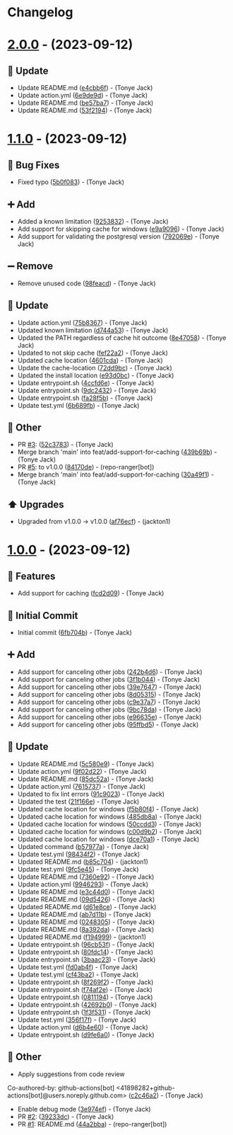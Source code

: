 # Changelog

# [2.0.0](https://github.com/tj-actions/install-postgresql/compare/v1.1.0...v2.0.0) - (2023-09-12)

## <!-- 26 -->🔄 Update

- Update README.md ([e4cbb6f](https://github.com/tj-actions/install-postgresql/commit/e4cbb6f3622e53f508ba18d4151c0e5132fe003d))  - (Tonye Jack)
- Update action.yml ([6e9de9d](https://github.com/tj-actions/install-postgresql/commit/6e9de9d9b0e3f09aa86382f324a2a6db2a619ac0))  - (Tonye Jack)
- Update README.md ([be57ba7](https://github.com/tj-actions/install-postgresql/commit/be57ba7832a89b5bf3b4f96eeb56663e3aa57a2e))  - (Tonye Jack)
- Update README.md ([53f2194](https://github.com/tj-actions/install-postgresql/commit/53f219496dc8909d5a2b18bd8bbad422c5f7e0a2))  - (Tonye Jack)

# [1.1.0](https://github.com/tj-actions/install-postgresql/compare/v1.0.0...v1.1.0) - (2023-09-12)

## <!-- 1 -->🐛 Bug Fixes

- Fixed typo
 ([5b0f083](https://github.com/tj-actions/install-postgresql/commit/5b0f08362acd081facb164824af1c202a8a22611))  - (Tonye Jack)

## <!-- 16 -->➕ Add

- Added a known limitation
 ([9253832](https://github.com/tj-actions/install-postgresql/commit/9253832bfdb7168bfbe7beccdd802512de9e1d59))  - (Tonye Jack)
- Add support for skipping cache for windows
 ([e9a9096](https://github.com/tj-actions/install-postgresql/commit/e9a909669043422e08eb9b7b4e573c18874c6569))  - (Tonye Jack)
- Add support for validating the postgresql version
 ([792069e](https://github.com/tj-actions/install-postgresql/commit/792069e9f322d5c7a1bdf89c9cc26d65f6577a4a))  - (Tonye Jack)

## <!-- 17 -->➖ Remove

- Remove unused code
 ([98feacd](https://github.com/tj-actions/install-postgresql/commit/98feacd4214266231cc14ba814f58c5fa0edb712))  - (Tonye Jack)

## <!-- 26 -->🔄 Update

- Update action.yml ([75b8367](https://github.com/tj-actions/install-postgresql/commit/75b8367089670fd7c4d552c1384f957b2df3cedf))  - (Tonye Jack)
- Updated known limitation
 ([d744a53](https://github.com/tj-actions/install-postgresql/commit/d744a533135207cc69497a949c7e6f70ab46a0c3))  - (Tonye Jack)
- Updated the PATH regardless of cache hit outcome
 ([8e47058](https://github.com/tj-actions/install-postgresql/commit/8e47058fa9ed23724032d8ebd6d5038b0354d13f))  - (Tonye Jack)
- Updated to not skip cache
 ([fef22a2](https://github.com/tj-actions/install-postgresql/commit/fef22a2be788150474c58cab06260f6c4e94fb35))  - (Tonye Jack)
- Updated cache location
 ([4601cda](https://github.com/tj-actions/install-postgresql/commit/4601cdae13783b887b7c6fbe9c4756985e857627))  - (Tonye Jack)
- Update the cache-location
 ([72dd9bc](https://github.com/tj-actions/install-postgresql/commit/72dd9bcd9541c3e5c70bc5f88c3f1b3d257590d8))  - (Tonye Jack)
- Updated the install location
 ([e93d0bc](https://github.com/tj-actions/install-postgresql/commit/e93d0bc2a598163568ab3232ab0b900f63e260aa))  - (Tonye Jack)
- Update entrypoint.sh ([4ccfd6e](https://github.com/tj-actions/install-postgresql/commit/4ccfd6e287769440853a28ee460fd13a69378095))  - (Tonye Jack)
- Update entrypoint.sh ([9dc2432](https://github.com/tj-actions/install-postgresql/commit/9dc2432a2aefc53573a15645680e0f77aeb7a28c))  - (Tonye Jack)
- Update entrypoint.sh ([fa28f5b](https://github.com/tj-actions/install-postgresql/commit/fa28f5b8416bc746c9a8dee6c772bde3825b275d))  - (Tonye Jack)
- Update test.yml ([6b689fb](https://github.com/tj-actions/install-postgresql/commit/6b689fb89bd7475c56b6098df794c0504759e6f2))  - (Tonye Jack)

## <!-- 30 -->📝 Other

- PR [#3](https://github.com/tj-actions/install-postgresql/pull/3): ([52c3783](https://github.com/tj-actions/install-postgresql/commit/52c378347693dfe027b5c5f817ff53e2e4ff34a5))  - (Tonye Jack)
- Merge branch 'main' into feat/add-support-for-caching ([439b69b](https://github.com/tj-actions/install-postgresql/commit/439b69bf7f005dd38b405f878a1520408eb9e258))  - (Tonye Jack)
- PR [#5](https://github.com/tj-actions/install-postgresql/pull/5): to v1.0.0 ([84170de](https://github.com/tj-actions/install-postgresql/commit/84170de0c8e376ebc24963b027de9014fa7aae7a))  - (repo-ranger[bot])
- Merge branch 'main' into feat/add-support-for-caching ([30a49f1](https://github.com/tj-actions/install-postgresql/commit/30a49f1e9b45f30dd4134f629bb9b57f843f622f))  - (Tonye Jack)

## <!-- 9 -->⬆️ Upgrades

- Upgraded from v1.0.0 -> v1.0.0
 ([af76ecf](https://github.com/tj-actions/install-postgresql/commit/af76ecfecece4d9e10304e5351be9f9a6ac8b1ac))  - (jackton1)

# [1.0.0](https://github.com/tj-actions/install-postgresql/tree/v1.0.0) - (2023-09-12)

## <!-- 0 -->🚀 Features

- Add support for caching ([fcd2d09](https://github.com/tj-actions/install-postgresql/commit/fcd2d09e4bc4a884526f3b877fc085bc9d30673a))  - (Tonye Jack)

## <!-- 14 -->🎉 Initial Commit

- Initial commit ([6fb704b](https://github.com/tj-actions/install-postgresql/commit/6fb704b4571bf561618e7340670fc09fdfa40db1))  - (Tonye Jack)

## <!-- 16 -->➕ Add

- Add support for canceling other jobs
 ([242b4d6](https://github.com/tj-actions/install-postgresql/commit/242b4d6e4bb9de68aba9e3619fb4bc6b56e0ca1b))  - (Tonye Jack)
- Add support for canceling other jobs
 ([3f1b044](https://github.com/tj-actions/install-postgresql/commit/3f1b044b5739b7f7ab28c9f6cf3b872b00bf679c))  - (Tonye Jack)
- Add support for canceling other jobs
 ([39e7647](https://github.com/tj-actions/install-postgresql/commit/39e764703d6d131aec605315844cb1a20696f8e5))  - (Tonye Jack)
- Add support for canceling other jobs
 ([8d05315](https://github.com/tj-actions/install-postgresql/commit/8d053155908d90dc552972ee5cd164d05efff8af))  - (Tonye Jack)
- Add support for canceling other jobs
 ([c9e37a7](https://github.com/tj-actions/install-postgresql/commit/c9e37a78f986e7554714db45ade490167000ce74))  - (Tonye Jack)
- Add support for canceling other jobs
 ([9bc78da](https://github.com/tj-actions/install-postgresql/commit/9bc78da19393904bb3b2934d7fe6a48c8c5181a3))  - (Tonye Jack)
- Add support for canceling other jobs
 ([e96635e](https://github.com/tj-actions/install-postgresql/commit/e96635ed27d63af488323b6319a0487f15037d20))  - (Tonye Jack)
- Add support for canceling other jobs
 ([95ffbd5](https://github.com/tj-actions/install-postgresql/commit/95ffbd5bd3404e8e29ddf9cebb490af038aca0b2))  - (Tonye Jack)

## <!-- 26 -->🔄 Update

- Update README.md ([5c580e9](https://github.com/tj-actions/install-postgresql/commit/5c580e9f4d863345f70595e8b9d4c53136d19cbf))  - (Tonye Jack)
- Update action.yml ([9f02d22](https://github.com/tj-actions/install-postgresql/commit/9f02d220ef4a554984977cd130f6922160fd460a))  - (Tonye Jack)
- Update README.md ([85dc52a](https://github.com/tj-actions/install-postgresql/commit/85dc52a26987e5d1afdaa704066bd714065c2a73))  - (Tonye Jack)
- Update action.yml ([7615737](https://github.com/tj-actions/install-postgresql/commit/7615737ca84283edd0cabf4b0e62a51ea3bd0a16))  - (Tonye Jack)
- Updated to fix lint errors
 ([91c9023](https://github.com/tj-actions/install-postgresql/commit/91c902361b9490a8533b92f00a6e8ef92a746ba6))  - (Tonye Jack)
- Updated the test
 ([21f166e](https://github.com/tj-actions/install-postgresql/commit/21f166ec887fc773598096f5015f68491ae62f45))  - (Tonye Jack)
- Updated cache location for windows
 ([f5b80f4](https://github.com/tj-actions/install-postgresql/commit/f5b80f433c58de88c86121e9e27f36ab635ebd5c))  - (Tonye Jack)
- Updated cache location for windows
 ([485db8a](https://github.com/tj-actions/install-postgresql/commit/485db8ac03ced001cbbdcb8f9a7d3c80586fcc98))  - (Tonye Jack)
- Updated cache location for windows
 ([50ccdd3](https://github.com/tj-actions/install-postgresql/commit/50ccdd3b84a3c66fa651e9c67dc05749aae8cfa5))  - (Tonye Jack)
- Updated cache location for windows
 ([c00d9b2](https://github.com/tj-actions/install-postgresql/commit/c00d9b21722b774d42275771b43f465df6d5d7e2))  - (Tonye Jack)
- Updated cache location for windows
 ([dce70a1](https://github.com/tj-actions/install-postgresql/commit/dce70a13b673b54d858098f9a2c8eee5cbb6aa70))  - (Tonye Jack)
- Updated command
 ([b57977a](https://github.com/tj-actions/install-postgresql/commit/b57977ae8ce9f8a1ced86782910b1f440ec792ad))  - (Tonye Jack)
- Update test.yml ([98434f2](https://github.com/tj-actions/install-postgresql/commit/98434f288237bc7f1755f6dce68186043a2d882a))  - (Tonye Jack)
- Updated README.md
 ([b85c704](https://github.com/tj-actions/install-postgresql/commit/b85c7042bffad06f4602d1e53b61101068149d13))  - (jackton1)
- Update test.yml ([9fc5e45](https://github.com/tj-actions/install-postgresql/commit/9fc5e45b6b48236d4e7f6ac9bbb58a82bf52df6e))  - (Tonye Jack)
- Update README.md ([7360e92](https://github.com/tj-actions/install-postgresql/commit/7360e92e81c4e9c7ed4fc61779b2b5e47f55285c))  - (Tonye Jack)
- Update action.yml ([9946293](https://github.com/tj-actions/install-postgresql/commit/9946293537d49845348c5fad61299d35fb7d140c))  - (Tonye Jack)
- Update README.md ([e3c44d0](https://github.com/tj-actions/install-postgresql/commit/e3c44d030c99bb41d2ba68e39a9832fb4e42eecb))  - (Tonye Jack)
- Update README.md ([09d5426](https://github.com/tj-actions/install-postgresql/commit/09d542688627b478edf20d071469038fd22c56ff))  - (Tonye Jack)
- Updated README.md
 ([d61e8ce](https://github.com/tj-actions/install-postgresql/commit/d61e8ce4125afc0a3fe70dee80f14f5ca6b2c6a4))  - (Tonye Jack)
- Update README.md ([ab7d11b](https://github.com/tj-actions/install-postgresql/commit/ab7d11b52c34822b44c8f10daf7d7679dcdf28e4))  - (Tonye Jack)
- Update README.md ([0248305](https://github.com/tj-actions/install-postgresql/commit/024830544b6db3978c246d2da63b9c62d4b8c109))  - (Tonye Jack)
- Update README.md ([8a392da](https://github.com/tj-actions/install-postgresql/commit/8a392da9f3cd0473eb1222223e4ce5a043ed1c10))  - (Tonye Jack)
- Updated README.md
 ([f194999](https://github.com/tj-actions/install-postgresql/commit/f194999f74eabc565d656ad2101fc68a84f41481))  - (jackton1)
- Update entrypoint.sh ([96cb53f](https://github.com/tj-actions/install-postgresql/commit/96cb53f7ce40d67b371063f3d4ecc65f82fec5df))  - (Tonye Jack)
- Update entrypoint.sh ([80fdc14](https://github.com/tj-actions/install-postgresql/commit/80fdc14dde6f629ed14630549ee43ea3a0f22c8f))  - (Tonye Jack)
- Update entrypoint.sh ([3baac23](https://github.com/tj-actions/install-postgresql/commit/3baac232abc87b37dc2b91aa63b54ebd77e14a67))  - (Tonye Jack)
- Update test.yml ([fd0ab4f](https://github.com/tj-actions/install-postgresql/commit/fd0ab4f3950a01c66ecc18a05e936d3798184850))  - (Tonye Jack)
- Update test.yml ([cf43ba2](https://github.com/tj-actions/install-postgresql/commit/cf43ba2d1fbda4cf867c52951bb59ac236472c90))  - (Tonye Jack)
- Update entrypoint.sh ([8f269f2](https://github.com/tj-actions/install-postgresql/commit/8f269f2f78ab8941afece6fcd93e7abe5c053fc1))  - (Tonye Jack)
- Update entrypoint.sh ([f74af2e](https://github.com/tj-actions/install-postgresql/commit/f74af2e396ae2a11a6089484bbd03827e36671f0))  - (Tonye Jack)
- Update entrypoint.sh ([0811194](https://github.com/tj-actions/install-postgresql/commit/08111940e718ecbeb56b96196949c5dbef5a5902))  - (Tonye Jack)
- Update entrypoint.sh ([42692b0](https://github.com/tj-actions/install-postgresql/commit/42692b0e3d4b3d2004fe0b280fce9d71c2962128))  - (Tonye Jack)
- Update entrypoint.sh ([1f3f531](https://github.com/tj-actions/install-postgresql/commit/1f3f5314e0d77150b877a9467a12328b04ff0afd))  - (Tonye Jack)
- Update test.yml ([356f17f](https://github.com/tj-actions/install-postgresql/commit/356f17fc580b54230eb4e67bb1cc0d9686f3c4ba))  - (Tonye Jack)
- Update action.yml ([d6b4e60](https://github.com/tj-actions/install-postgresql/commit/d6b4e609ccaafd9b1f32eb64de61d1c76ac5af26))  - (Tonye Jack)
- Update entrypoint.sh ([d9fe6a0](https://github.com/tj-actions/install-postgresql/commit/d9fe6a0b4a9573a231969b511e0c418c37f8d922))  - (Tonye Jack)

## <!-- 30 -->📝 Other

- Apply suggestions from code review

Co-authored-by: github-actions[bot] <41898282+github-actions[bot]@users.noreply.github.com> ([c2c46a2](https://github.com/tj-actions/install-postgresql/commit/c2c46a23cd560b986312e888fd3298e8ed28db03))  - (Tonye Jack)
- Enable debug mode
 ([3e974ef](https://github.com/tj-actions/install-postgresql/commit/3e974ef08f174b5f82c66cac07fe20b1f2441be9))  - (Tonye Jack)
- PR [#2](https://github.com/tj-actions/install-postgresql/pull/2): ([39233dc](https://github.com/tj-actions/install-postgresql/commit/39233dcfab11a6d924185169812a48f4d70419b9))  - (Tonye Jack)
- PR [#1](https://github.com/tj-actions/install-postgresql/pull/1): README.md ([44a2bba](https://github.com/tj-actions/install-postgresql/commit/44a2bbad3e42aa7b80a157520da2c54ae85c6720))  - (repo-ranger[bot])

<!-- generated by git-cliff -->
